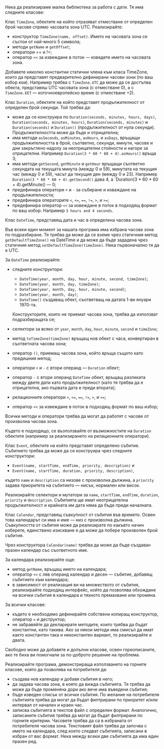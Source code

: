 Нека да реализираме малка библиотека за работа с дати. Тя има следните класове:

Клас `TimeZone`, обектите на който отразяват отместване от определен брой часове спрямо часовата зона UTC. Реализирайте:

*   конструктор `TimeZone(name, offset)`. Името на часовата зона се състои от най-много 5 символа;
*   методи `getName` и `getOffset`;
*   оператори == и !=;
*   оператор `<<` за извеждане в поток — изведете името на часовата зона.

Добавете няколко константни статични члена към класа TimeZone, които да представят предварително дефинирани часови зони (по ваш избор кои). Например трябва с `TimeZone.UTC` да може да се достъпва обекта, представяш UTC часовата зона (с отместване 0), а с `TimeZone.EET` — източноевропейско време (с отместване +2).

Клас `Duration`, обектите на който представят продължителност от определен брой секунди. Той трябва да:

*   може да се конструира по `Duration(seconds, minutes, hours, days)`, `Duration(seconds, minutes, hours)`, `Duration(seconds, minutes)` и `Duration(seconds)` и `Duration()` (продължителност от нула секунди). Продължителността може да бъде и отрицателна;
*   има методи `asSeconds`, `asMinutes`, `asHours`, и `asDays`, връщащи продължителността в брой, съответно, секунди, минути, часове и дни закръглено надолу за неотрицателни стойности и нагоре за отрицателни. Например `Duration(3 * 60 * 60 + 4).asHours()` връща 3;
*   има методи `getSecond`, `getMinute` и `getHour` връщащи съответно секундата на текущата минута (между 0 и 59), минутата на текущия час (между 0 и 59), часът да текущия ден (между 0 и 23). Например `Duration(3 * 60 * 60 + 4).getSecond()` дава 4, а `Duration(3 * 60 * 60 + 4).getMinute() — 0;
*   предефинира оператори `+` и `-` за събиране и изваждане на продължителности;
*   предефинира операторите `<`, `<=`, `==`, `!=`, `>`, и `>=`;
*   предефинира оператор `<<` за извеждане в поток в подходящ формат по ваш избор. Например `3 hours and 4 seconds`.

Клас `DateTime`, представящ дата и час в определена часова зона.

Във всеки един момент за нашата програма има избрана часова зона по подразбиране. Тя трябва да може да се вземе чрез статичния метод `getDefaultTimeZone()` на DateTime и да може да бъде зададена чрез статичния метод `setDefaultTimeZone(timeZone)`. Нека първоначално тя да е UTC.

За `DateTime` реализирайте:

*   следните конструктори:
    -   `DateTime(year, month, day, hour, minute, second, timeZone)`;
    -   `DateTime(year, month, day, timeZone)`;
    -   `DateTime(year, month, day, hour, minute, second)`;
    -   `DateTime(year, month, day)`;
    -   `DateTime()` създаващ обект, съответващ на датата 1-ви януари 1970-та.
    
    Конструкторите, които не приемат часова зона, трябва да използват подразбиращата се;
    
*   селектори за всяко от `year`, `month`, `day`, `hour`, `minute`, `second` и `timeZone`;
*   метод `toTimeZone(timeZone)` връщащ нов обект с часа, конвертиран в съответната часова зона;
*   оператор `()`, приемащ часова зона, който връща същото като предишния метод;
*   оператори `+` и `-` с втори операнд — `Duration` обект;
*   оператор `-` с втори операнд `DateTime` обект, връщащ разликата между двете дати като продължителност (като тя трябва да е отрицателна, ако първата дата е преди втората);
*   релационните оператори `<`, `<=`, `==`, `!=`, `>`, и `>=`;
*   оператор `<<` за извеждане в поток в подходящ формат по ваш избор;

Всички методи и оператори трябва да могат да работят с часове от произволна часова зона.

Където е подходящо, се възползвайте от възможностите на `Duration` обектите (например за реализирането на релационните оператори).

Клас `Event`, обектите на който представят определено събитие. Събитието трябва да може да се конструира чрез следните конструктори:

*   `Event(name, startTime, endTime, priority, description)` и
*   `Event(name, startTime, duration, priority, description)`,

където `name` и `description` са низове с произволна дължина, а `priority` задава приоритета на събитието — нисък, нормален или висок.

Реализирайте селектори и мутатори за `name`, `startTime`, `endTime`, `duration`, `priority` и `description`. Събитията ще имат неотрицателна продължителност и крайната им дата няма да бъде преди началната.

Клас `Calendar`, представящ съвкупност от събития във времето. Освен това календарът си има и име — низ с произволна дължина. Съвкупността от събития може да реализирате по какъвто начин изберете, единствено изискване е да може да побере произволен брой събития.

Чрез конструктора `Calendar(name)` трябва да може да бъде създаван празен календар със съответното име.

За календара реализирайте още:

*   метод `getName`, връщащ името на календара;
*   оператор `<<` с ляв операнд календар и десен — събитие, добавящ събитието към календара;
*   в зависимост от реализация ви на множеството от събития, реализирайте подходящ интерфейс, който да позволява обхождане на всички събития в календара и тяхното премахване или промяна.

За всички класове:
*   където е необходимо дефинирайте собствени копиращ конструктор, оператор `=` и деструктор;
*   не забравяйте да декларирате методите, които трябва да бъдат константни, като такива. Ако за някои методи има смисъл да имат както константен така и неконстантен вариант, то реализирайте и двата.

Свободно може да добавяте и допълни класове, освен гореописаните, ако те биха ви помогнали за по-доброто решение на проблема.

Реализирайте програма, демонстрираща използването на горните класове, която да позволява на потребителя да:
*   създава нов календар и добавя събития в него;
*   да задава часова зона, в която да вижда събитията. Тя трябва да може да бъде променяна дори ако вече има въведени събития;
*   бъде изведен списък от всички събития. По желание на потребителя събитията трябва да могат да бъдат филтрирани по приоритет и/или интервал от начален и краен час.
*   записва събитията в текстов файл с определен формат. Аналогично, записаните събития трябва да могат да бъдат филтрирани по горните критерии. Часовете трябва да са в избраната от потребителя часова зона. Текстовият файл трябва да започва с името на календара, след което следват събитията, записани в избран от вас формат. Нека между всеки две събитията да има един празен ред.
